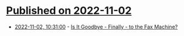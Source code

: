 # [Published on 2022-11-02](index.md)

* [2022-11-02, 10:31:00](https://soylentnews.org/article.pl?sid=22/11/01/182213&from=rss) - [Is It Goodbye - Finally - to the Fax Machine?](https://soylentnews.org/article.pl?sid=22/11/01/182213&from=rss)
